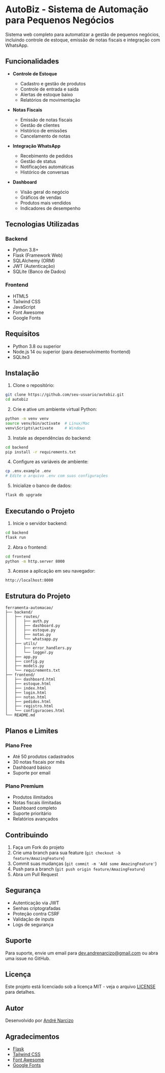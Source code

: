 # AutoBiz - Sistema de Automação para Pequenos Negócios

Sistema web completo para automatizar a gestão de pequenos negócios, incluindo controle de estoque, emissão de notas fiscais e integração com WhatsApp.

## Funcionalidades

- **Controle de Estoque**
  - Cadastro e gestão de produtos
  - Controle de entrada e saída
  - Alertas de estoque baixo
  - Relatórios de movimentação

- **Notas Fiscais**
  - Emissão de notas fiscais
  - Gestão de clientes
  - Histórico de emissões
  - Cancelamento de notas

- **Integração WhatsApp**
  - Recebimento de pedidos
  - Gestão de status
  - Notificações automáticas
  - Histórico de conversas

- **Dashboard**
  - Visão geral do negócio
  - Gráficos de vendas
  - Produtos mais vendidos
  - Indicadores de desempenho

## Tecnologias Utilizadas

### Backend
- Python 3.8+
- Flask (Framework Web)
- SQLAlchemy (ORM)
- JWT (Autenticação)
- SQLite (Banco de Dados)

### Frontend
- HTML5
- Tailwind CSS
- JavaScript
- Font Awesome
- Google Fonts

## Requisitos

- Python 3.8 ou superior
- Node.js 14 ou superior (para desenvolvimento frontend)
- SQLite3

## Instalação

1. Clone o repositório:
```bash
git clone https://github.com/seu-usuario/autobiz.git
cd autobiz
```

2. Crie e ative um ambiente virtual Python:
```bash
python -m venv venv
source venv/bin/activate  # Linux/Mac
venv\Scripts\activate     # Windows
```

3. Instale as dependências do backend:
```bash
cd backend
pip install -r requirements.txt
```

4. Configure as variáveis de ambiente:
```bash
cp .env.example .env
# Edite o arquivo .env com suas configurações
```

5. Inicialize o banco de dados:
```bash
flask db upgrade
```

## Executando o Projeto

1. Inicie o servidor backend:
```bash
cd backend
flask run
```

2. Abra o frontend:
```bash
cd frontend
python -m http.server 8000
```

3. Acesse a aplicação em seu navegador:
```
http://localhost:8000
```

## Estrutura do Projeto

```
ferramenta-automacao/
├── backend/
│   ├── routes/
│   │   ├── auth.py
│   │   ├── dashboard.py
│   │   ├── estoque.py
│   │   ├── notas.py
│   │   └── whatsapp.py
│   ├── utils/
│   │   ├── error_handlers.py
│   │   └── logger.py
│   ├── app.py
│   ├── config.py
│   ├── models.py
│   └── requirements.txt
├── frontend/
│   ├── dashboard.html
│   ├── estoque.html
│   ├── index.html
│   ├── login.html
│   ├── notas.html
│   ├── pedidos.html
│   ├── registro.html
│   └── configuracoes.html
└── README.md
```

## Planos e Limites

### Plano Free
- Até 50 produtos cadastrados
- 30 notas fiscais por mês
- Dashboard básico
- Suporte por email

### Plano Premium
- Produtos ilimitados
- Notas fiscais ilimitadas
- Dashboard completo
- Suporte prioritário
- Relatórios avançados

## Contribuindo

1. Faça um Fork do projeto
2. Crie uma branch para sua feature (`git checkout -b feature/AmazingFeature`)
3. Commit suas mudanças (`git commit -m 'Add some AmazingFeature'`)
4. Push para a branch (`git push origin feature/AmazingFeature`)
5. Abra um Pull Request

## Segurança

- Autenticação via JWT
- Senhas criptografadas
- Proteção contra CSRF
- Validação de inputs
- Logs de segurança

## Suporte

Para suporte, envie um email para dev.andrenarcizo@gmail.com ou abra uma issue no GitHub.

## Licença

Este projeto está licenciado sob a licença MIT - veja o arquivo [LICENSE](LICENSE) para detalhes.

## Autor

Desenvolvido por [André Narcizo](https://github.com/DevAndreNarcizo)

## Agradecimentos

- [Flask](https://flask.palletsprojects.com/)
- [Tailwind CSS](https://tailwindcss.com/)
- [Font Awesome](https://fontawesome.com/)
- [Google Fonts](https://fonts.google.com/)